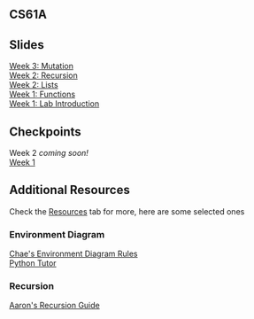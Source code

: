 ## CS61A 
## Slides
[Week 3: Mutation](https://docs.google.com/presentation/d/1XIPiXlLUIyb4vejDumk9A_LRYVkRzqY-wqGEYRmqtxI/edit?usp=sharing)  
[Week 2: Recursion](https://docs.google.com/presentation/d/1B-hvO5HPiw34S5ufT046XXkt5ODg9QGnyihGzeWZfIU/edit?usp=sharing)  
[Week 2: Lists](https://docs.google.com/presentation/d/16dsgeonRhT5mk7PjcS6bn4SU4ITx6fkSd44sUfzZiCY/edit?usp=sharing)  
[Week 1: Functions](https://docs.google.com/presentation/d/11D0jETTiBHXR0SfcfOwJ6XKrEIufVom4D8DNm7Zxsfs/edit?usp=sharing)  
[Week 1: Lab Introduction](https://docs.google.com/presentation/d/1_WwyzMDFRmJ_v1YiBPMcz1USUS6MeTBI6JowVyLZYEw/edit?usp=sharing)  

## Checkpoints
Week 2 _coming soon!_  
[Week 1](https://goo.gl/forms/V7bhaXlGJ5ZvvM2q1)  

## Additional Resources
Check the [Resources](https://cs61a.org/resources.html) tab for more, here are some selected ones

### Environment Diagram
[Chae's Environment Diagram Rules](https://docs.google.com/presentation/d/15Ow4zLLNgvrmbh8A1JA350KV2JjfKTZBjq6-oFIJ-mM/edit?usp=sharing)  
[Python Tutor](http://pythontutor.com/visualize.html#mode=edit)

### Recursion
[Aaron's Recursion Guide](https://aaron_chen.gitbooks.io/divide-and-conquer/content/Heading1.html)

